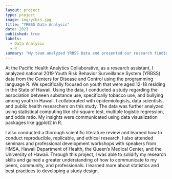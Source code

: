 ```yaml
---
layout: project
type: project
image: img/yrbss.jpg
title: "YRBSS Data Analysis"
date: 2021
published: true
labels:
  - Data Analysis
  - R
summary: "My team analyzed YRBSS Data and presented our research findings on the relationship between substance abuse and bullying."
---
```


At the Pacific Health Analytics Collaborative, as a research assistant, I analyzed national 2019 Youth Risk Behavior Surveillance System (YRBSS) data from the Centers for Disease and Control using the programming language R. We specifically focused on youth that were aged 12-18 residing in the State of Hawaii. Using the data, I conducted a study regarding the association between substance use, specifically tobacco use, and bullying among youth in Hawaii. I collaborated with epidemiologists, data scientists, and public health researchers on this study. The data was further analyzed using statistical computing like chi-square test, multiple logistic regression, and odds ratio. My insights were communicated using data visualization packages like ggplot2 in R. 

I also conducted a thorough scientific literature review and learned how to conduct reproducible, replicable, and ethical research. I also attended seminars and professional development workshops with speakers from HMSA, Hawaii Department of Health, the Queen’s Medical Center, and the University of Hawaii. Through this project, I was able to solidify my research skills and gained a greater understanding of how to communicate to my peers, community, and professionals. I learned more about statistics and best practices to developing a study design. 
